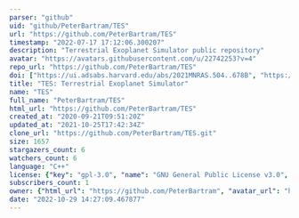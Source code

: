 ```yaml
---
parser: "github"
uid: "github/PeterBartram/TES"
url: "https://github.com/PeterBartram/TES"
timestamp: "2022-07-17 17:12:06.300207"
description: "Terrestrial Exoplanet Simulator public repository"
avatar: "https://avatars.githubusercontent.com/u/22742253?v=4"
repo_url: "https://github.com/PeterBartram/TES"
doi: ["https://ui.adsabs.harvard.edu/abs/2021MNRAS.504..678B", "https://ui.adsabs.harvard.edu/abs/2021ascl.soft04029B/abstract"]
title: "TES: Terrestrial Exoplanet Simulator"
name: "TES"
full_name: "PeterBartram/TES"
html_url: "https://github.com/PeterBartram/TES"
created_at: "2020-09-21T09:51:20Z"
updated_at: "2021-10-25T17:42:34Z"
clone_url: "https://github.com/PeterBartram/TES.git"
size: 1657
stargazers_count: 6
watchers_count: 6
language: "C++"
license: {"key": "gpl-3.0", "name": "GNU General Public License v3.0", "spdx_id": "GPL-3.0", "url": "https://api.github.com/licenses/gpl-3.0", "node_id": "MDc6TGljZW5zZTk="}
subscribers_count: 1
owner: {"html_url": "https://github.com/PeterBartram", "avatar_url": "https://avatars.githubusercontent.com/u/22742253?v=4", "login": "PeterBartram", "type": "User"}
date: "2022-10-29 14:27:09.467877"
---
```

